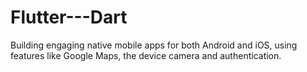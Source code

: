 # Flutter---Dart
Building engaging native mobile apps for both Android and iOS, using features like Google Maps, the device camera and authentication.
